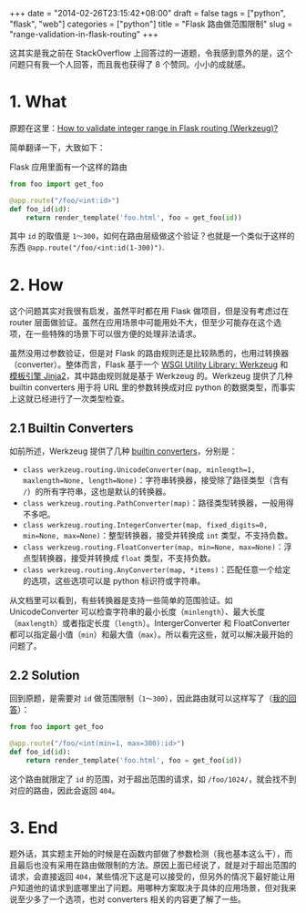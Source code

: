 +++
date = "2014-02-26T23:15:42+08:00"
draft = false
tags = ["python", "flask", "web"]
categories = ["python"]
title = "Flask 路由做范围限制"
slug = "range-validation-in-flask-routing"
+++

这其实是我之前在 StackOverflow 上回答过的一道题，令我感到意外的是，这个问题只有我一个人回答，而且我也获得了 8 个赞同。小小的成就感。

# 1. What
原题在这里：[How to validate integer range in Flask routing (Werkzeug)?](http://stackoverflow.com/questions/19076226/how-to-validate-integer-range-in-flask-routing-werkzeug/)

简单翻译一下，大致如下：

Flask 应用里面有一个这样的路由

```python
from foo import get_foo

@app.route("/foo/<int:id>")
def foo_id(id):
    return render_template('foo.html', foo = get_foo(id))
```
 
其中 `id` 的取值是 `1～300`，如何在路由层级做这个验证？也就是一个类似于这样的东西 `@app.route("/foo/<int:id(1-300)")`.

# 2. How
这个问题其实对我很有启发，虽然平时都在用 Flask 做项目，但是没有考虑过在 router 层面做验证。虽然在应用场景中可能用处不大，但至少可能存在这个选项，在一些特殊的场景下可以很方便的处理非法请求。

虽然没用过参数验证，但是对 Flask 的路由规则还是比较熟悉的，也用过转换器（converter）。整体而言，Flask 基于一个 [WSGI Utility Library: Werkzeug](http://werkzeug.pocoo.org/) 和 [模板引擎 Jinja2](http://jinja.pocoo.org)，其中路由规则就是基于 Werkzeug 的。Werkzeug 提供了几种 builtin converters 用于将 URL 里的参数转换成对应 python 的数据类型，而事实上这就已经进行了一次类型检查。

## 2.1 Builtin Converters
如前所述，Werkzeug 提供了几种 [builtin converters](http://werkzeug.pocoo.org/docs/routing/#builtin-converters)，分别是：

- `class werkzeug.routing.UnicodeConverter(map, minlength=1, maxlength=None, length=None)`：字符串转换器，接受除了路径类型（含有 `/`）的所有字符串，这也是默认的转换器。
- `class werkzeug.routing.PathConverter(map)`：路径类型转换器，一般用得不多吧。
- `class werkzeug.routing.IntegerConverter(map, fixed_digits=0, min=None, max=None)`：整型转换器，接受并转换成 `int` 类型，不支持负数。
- `class werkzeug.routing.FloatConverter(map, min=None, max=None)`：浮点型转换器，接受并转换成 `float` 类型，不支持负数。
- `class werkzeug.routing.AnyConverter(map, *items)`：匹配任意一个给定的选项，这些选项可以是 python 标识符或字符串。

从文档里可以看到，有些转换器是支持一些简单的范围验证。如 UnicodeConverter 可以检查字符串的最小长度（`minlength`）、最大长度（`maxlength`）或者指定长度（`length`）。IntergerConverter 和 FloatConverter 都可以指定最小值（`min`）和最大值（`max`）。所以看完这些，就可以解决最开始的问题了。

## 2.2 Solution
回到原题，是需要对 `id` 做范围限制（`1～300`），因此路由就可以这样写了（[我的回答](http://stackoverflow.com/a/19076418/1461780)）：

```python
from foo import get_foo

@app.route("/foo/<int(min=1, max=300):id>")
def foo_id(id):
    return render_template('foo.html', foo = get_foo(id))
```

这个路由就限定了 `id` 的范围，对于超出范围的请求，如 `/foo/1024/`，就会找不到对应的路由，因此会返回 `404`。

# 3. End
题外话，其实题主开始的时候是在函数内部做了参数检测（我也基本这么干），而且最后也没有采用在路由做限制的方法。原因上面已经说了，就是对于超出范围的请求，会直接返回 `404`，某些情况下这是可以接受的，但另外的情况下最好能让用户知道他的请求到底哪里出了问题。用哪种方案取决于具体的应用场景，但对我来说至少多了一个选项，也对 converters 相关的内容更了解了一些。


